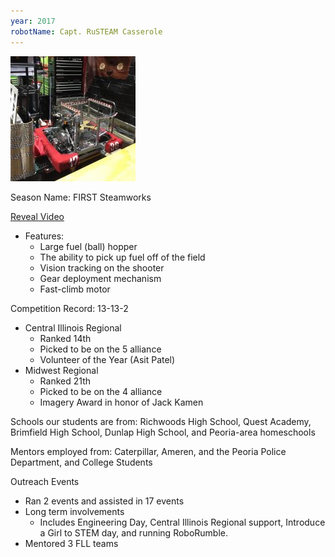 ```yaml
---
year: 2017
robotName: Capt. RuSTEAM Casserole
---
```


![2017 Robot](assets/img/general/2017_robot.jpg)

Season Name: FIRST Steamworks

[Reveal Video](https://www.youtube.com/watch?v=FbVEDlp3KtY)

* Features:
  * Large fuel (ball) hopper
  * The ability to pick up fuel off of the field
  * Vision tracking on the shooter
  * Gear deployment mechanism
  * Fast-climb motor

Competition Record: 13-13-2

* Central Illinois Regional
  * Ranked 14th
  * Picked to be on the 5 alliance
  * Volunteer of the Year (Asit Patel)
* Midwest Regional
  * Ranked 21th
  * Picked to be on the 4 alliance
  * Imagery Award in honor of Jack Kamen

Schools our students are from: Richwoods High School, Quest Academy, Brimfield High School, Dunlap High School, and Peoria-area homeschools

Mentors employed from: Caterpillar, Ameren, and the Peoria Police Department, and College Students

Outreach Events
* Ran 2 events and assisted in 17 events
* Long term involvements
  * Includes Engineering Day, Central Illinois Regional support, Introduce a Girl to STEM day, and running RoboRumble.
* Mentored 3 FLL teams